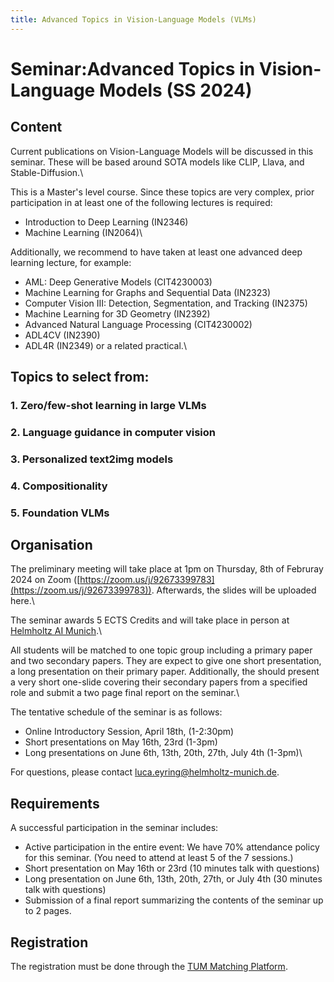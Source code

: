 ```yaml
---
title: Advanced Topics in Vision-Language Models (VLMs)
---
```

# Seminar:Advanced Topics in Vision-Language Models (SS 2024)
## Content
Current publications on Vision-Language Models will be discussed in this seminar. These will be based around SOTA models like CLIP, Llava, and Stable-Diffusion.\

This is a Master's level course. Since these topics are very complex, prior participation in at least one of the following lectures is required:
- Introduction to Deep Learning (IN2346)
- Machine Learning (IN2064)\

Additionally, we recommend to have taken at least one advanced deep learning lecture, for example:
- AML: Deep Generative Models (CIT4230003)
- Machine Learning for Graphs and Sequential Data (IN2323)
- Computer Vision III: Detection, Segmentation, and Tracking (IN2375)
- Machine Learning for 3D Geometry (IN2392)
- Advanced Natural Language Processing (CIT4230002)
- ADL4CV (IN2390)
- ADL4R (IN2349)
or a related practical.\

## Topics to select from:
### 1. Zero/few-shot learning in large VLMs
### 2. Language guidance in computer vision
### 3. Personalized text2img models
### 4. Compositionality
### 5. Foundation VLMs

## Organisation
The preliminary meeting will take place at 1pm on Thursday, 8th of Februray 2024 on Zoom ([https://zoom.us/j/92673399783](https://zoom.us/j/92673399783)). Afterwards, the slides will be uploaded here.\

The seminar awards 5 ECTS Credits and will take place in person at [Helmholtz AI Munich](https://www.google.com/maps?ll=48.220675,11.596054&z=17&t=m&hl=en&gl=GB&mapclient=embed&cid=3379363886196135068).\

All students will be matched to one topic group including a primary paper and two secondary papers. They are expect to give one short presentation, a long presentation on their primary paper. Additionally, the should present a very short one-slide covering their secondary papers from a specified role and submit a two page final report on the seminar.\

The tentative schedule of the seminar is as follows:
- Online Introductory Session, April 18th, (1-2:30pm)
- Short presentations on May 16th, 23rd (1-3pm)
- Long presentations on June 6th, 13th, 20th, 27th, July 4th (1-3pm)\

For questions, please contact luca.eyring@helmholtz-munich.de.

## Requirements
A successful participation in the seminar includes:
- Active participation in the entire event: We have 70% attendance policy for this seminar. (You need to attend at least 5 of the 7 sessions.)
- Short presentation on May 16th or 23rd (10 minutes talk with questions)
- Long presentation on June 6th, 13th, 20th, 27th, or July 4th (30 minutes talk with questions)
- Submission of a final report summarizing the contents of the seminar up to 2 pages.

## Registration
The registration must be done through the [TUM Matching Platform](https://matching.in.tum.de/).